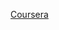 [Coursera](https://www.coursera.org/learn/operating-systems-overview-administration-security/home/welcome)
